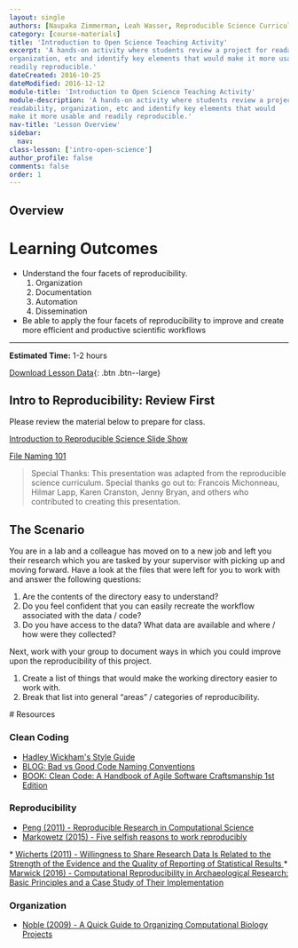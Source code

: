 ```yaml
---
layout: single
authors: [Naupaka Zimmerman, Leah Wasser, Reproducible Science Curriculum Community]
category: [course-materials]
title: 'Introduction to Open Science Teaching Activity'
excerpt: 'A hands-on activity where students review a project for readability,
organization, etc and identify key elements that would make it more usable and
readily reproducible.'
dateCreated: 2016-10-25
dateModified: 2016-12-12
module-title: 'Introduction to Open Science Teaching Activity'
module-description: 'A hands-on activity where students review a project for
readability, organization, etc and identify key elements that would
make it more usable and readily reproducible.'
nav-title: 'Lesson Overview'
sidebar:
  nav:
class-lesson: ['intro-open-science']
author_profile: false
comments: false
order: 1
---
```


## Overview

<div class='notice--success' markdown="1">

# Learning Outcomes

* Understand the four facets of reproducibility.
  1. Organization
  2. Documentation
  3. Automation
  4. Dissemination
* Be able to apply the four facets of reproducibility to improve and create more
efficient and productive scientific workflows

****

**Estimated Time:** 1-2 hours

[Download Lesson Data](https://ndownloader.figshare.com/files/6463767
){: .btn .btn--large}
</div>

## Intro to Reproducibility: Review First

Please review the material below to prepare for class.

<a href="{{ site.baseurl }}/slide-shows/1_intro-reprod-science/" class="btn btn--info" target="_blank">Introduction to Reproducible Science Slide Show </a>

<a href="{{ site.baseurl }}/slide-shows/2-file-naming-jenny-bryan/" class="btn btn--info" target="_blank">File Naming 101</a>

> Special Thanks: This presentation was adapted from the reproducible science curriculum.
Special thanks go out to: Francois Michonneau, Hilmar Lapp, Karen Cranston, Jenny Bryan,
and others who contributed to creating this presentation.

## The Scenario

You are in a lab and a colleague has moved on to a new job and left you their
research which you are tasked by your supervisor with picking up and moving forward.
Have a look at the files that were left for you to work with and answer the following
questions:

1. Are the contents of the directory easy to understand?
2. Do you feel confident that you can easily recreate the workflow associated with the data / code?
3. Do you have access to the data? What data are available and where / how were
they collected?

Next, work with your group to document ways in which you could improve upon the
reproducibility of this project.

1. Create a list of things that would make the working directory easier to work with.
1. Break that list into general “areas” / categories of reproducibility.

<div class="notice--info" markdown="1">
# Resources

### Clean Coding
* <a href="http://r-pkgs.had.co.nz/style.html" target="_blank">Hadley Wickham's Style Guide</a>
* <a href="https://blog.goyello.com/2013/05/17/express-names-in-code-bad-vs-clean/" target="_blank">BLOG: Bad vs Good Code Naming Conventions</a>
* <a href="https://www.amazon.com/Clean-Code-Handbook-Software-Craftsmanship/dp/0132350882" target="_blank">BOOK: Clean Code: A Handbook of Agile Software Craftsmanship 1st Edition</a>


### Reproducibility
* <a href="http://science.sciencemag.org/content/334/6060/1226" target="_blank">Peng (2011) - Reproducible Research in Computational Science</a>
* <a href="http://genomebiology.biomedcentral.com/articles/10.1186/s13059-015-0850-7" target="_blank">Markowetz (2015) - Five selfish reasons to work reproducibly
</a>
* <a href="http://journals.plos.org/plosone/article?id=10.1371/journal.pone.0026828" target="_blank">Wicherts (2011) - Willingness to Share Research Data Is Related to the Strength of the Evidence and the Quality of Reporting of Statistical Results
</a>
* <a href="http://link.springer.com/article/10.1007/s10816-015-9272-9
" target="_blank">Marwick (2016) - Computational Reproducibility in Archaeological Research: Basic Principles and a Case Study of Their Implementation
</a>

### Organization

* <a href="http://journals.plos.org/ploscompbiol/article?id=10.1371/journal.pcbi.1000424" target="_blank">Noble (2009) - A Quick Guide to Organizing Computational Biology Projects
</a>
</div>
